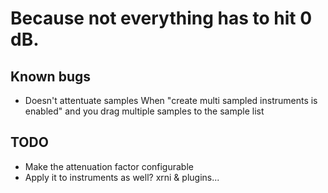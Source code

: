 # Because not everything has to hit 0 dB.

## Known bugs

* Doesn't attentuate samples When "create multi sampled instruments is enabled" and you drag multiple samples to the sample list

## TODO

* Make the attenuation factor configurable
* Apply it to instruments as well? xrni & plugins...
